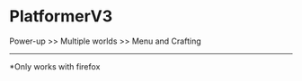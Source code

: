 # PlatformerV3

Power-up >> Multiple worlds >> Menu and Crafting
_____________________________________________________
*Only works with firefox

